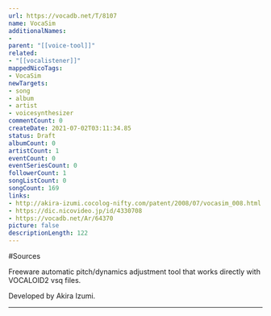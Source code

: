 ```yaml
---
url: https://vocadb.net/T/8107
name: VocaSim
additionalNames: 
- 
parent: "[[voice-tool]]"
related:
- "[[vocalistener]]"
mappedNicoTags:
- VocaSim
newTargets:
- song
- album
- artist
- voicesynthesizer
commentCount: 0
createDate: 2021-07-02T03:11:34.85
status: Draft
albumCount: 0
artistCount: 1
eventCount: 0
eventSeriesCount: 0
followerCount: 1
songListCount: 0
songCount: 169
links: 
- http://akira-izumi.cocolog-nifty.com/patent/2008/07/vocasim_008.html
- https://dic.nicovideo.jp/id/4330708
- https://vocadb.net/Ar/64370
picture: false
descriptionLength: 122
---
```


#Sources

Freeware automatic pitch/dynamics adjustment tool that works directly with VOCALOID2 vsq files.

Developed by Akira Izumi.

---

